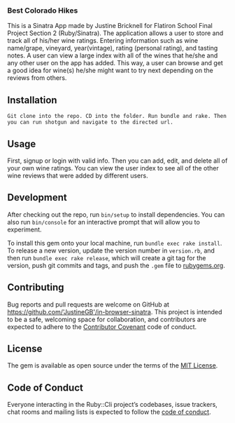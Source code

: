 
### Best Colorado Hikes
This is a Sinatra App made by Justine Bricknell for Flatiron School Final Project Section 2 (Ruby/Sinatra). The application allows a user to store and track all of his/her wine ratings. Entering information such as wine name/grape, vineyard, year(vintage), rating (personal rating), and tasting notes. A user can view a large index with all of the wines that he/she and any other user on the app has added. This way, a user can browse and get a good idea for wine(s) he/she might want to try next depending on the reviews from others.

## Installation

    Git clone into the repo. CD into the folder. Run bundle and rake. Then you can run shotgun and navigate to the directed url. 

## Usage

First, signup or login with valid info. Then you can add, edit, and delete all of your own wine ratings. You can view the
user index to see all of the other wine reviews that were added by different users.

## Development

After checking out the repo, run `bin/setup` to install dependencies. You can also run `bin/console` for an interactive prompt that will allow you to experiment.

To install this gem onto your local machine, run `bundle exec rake install`. To release a new version, update the version number in `version.rb`, and then run `bundle exec rake release`, which will create a git tag for the version, push git commits and tags, and push the `.gem` file to [rubygems.org](https://rubygems.org).

## Contributing

Bug reports and pull requests are welcome on GitHub at https://github.com/'JustineGB'/in-browser-sinatra. This project is intended to be a safe, welcoming space for collaboration, and contributors are expected to adhere to the [Contributor Covenant](http://contributor-covenant.org) code of conduct.

## License

The gem is available as open source under the terms of the [MIT License](https://opensource.org/licenses/MIT).

## Code of Conduct

Everyone interacting in the Ruby::Cli project’s codebases, issue trackers, chat rooms and mailing lists is expected to follow the [code of conduct](https://github.com/'JustineGB'/ruby-cli/blob/master/CODE_OF_CONDUCT.md).
